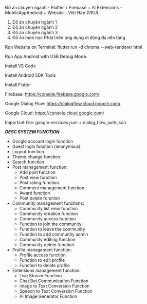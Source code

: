 Đồ án chuyên ngành - Flutter + Firebase + AI Extensions - MobileAppAndroid + Website - Việt Hàn (VKU)

1. Đồ án chuyên ngành 1
2. Đồ án chuyên ngành 2
3. Đồ án chuyên ngành 3
4. Đồ án môn học Phát triển ứng dụng di động đa nền tảng

Run Website on Terminal: flutter run -d chrome --web-renderer html

Run App Android with USB Debug Mode.


Install VS Code

Install Android SDK Tools

Install Flutter


Firebase: https://console.firebase.google.com/

Google Dialog Flow: https://dialogflow.cloud.google.com/

Google Cloud: https://console.cloud.google.com/


Important File: google-services.json + dialog_flow_auth.json



***DESC SYSTEM FUNCTION***
- Google account login function
- Guest login function (anonymous)
- Logout function
- Theme change function
- Search function
- Post management function:
	+ Add post function
	+ Post view function
	+ Post rating function
	+ Comment management function
	+ Award function
	+ Post delete function
- Community management functions: 
	+ Community list view function
	+ Community creation function
	+ Community access function
	+ Function to join the community
	+ Function to leave the community
	+ Function to add community admin
	+ Community editing function
	+ Community delete function
- Profile management function:
	+ Profile access function
	+ Function to edit profile
	+ Function to delete profile
- Extensions management function:
	+ Live Stream Function
	+ Chat Bot Communication Function
	+ Image to Text Conversion Function
	+ Speech to Text Conversion Function
	+ AI Image Generator Function
